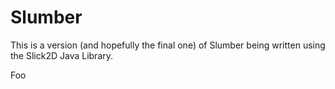 Slumber
=======

This is a version (and hopefully the final one) of Slumber being written using the Slick2D Java Library.

Foo